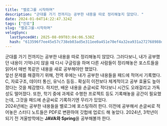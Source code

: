 ```yaml
---
title: "벨로그를 시작하며"
description: "군대를 가기 전까지는 공부한 내용을 따로 정리해놓지 않았다. "
date: 2024-01-04T14:22:47.324Z
tags: ["진로"]
slug: "벨로그를-시작하며"
velogSync:
  lastSyncedAt: 2025-08-09T03:04:06.538Z
  hash: "613596f7ee45e57c738eb03ad5e311ee0a451e70ef4a32ea931a272768988ddc"
---
```


군대를 가기 전까지는 공부한 내용을 따로 정리해놓지 않았다. 그러다보니, 내가 공부했던 내용이 기억나지 않을 때 다시 구글링을 하며 다른 사람들이 정리해놓은 포스트들을 읽어서 매번 똑같은 내용을 새로 공부해야만 했었다.<br>
앞선 문제를 해결하기 위해, 전역 후에는 내가 공부한 내용들을 패드에 적어서 기록했다. C, 자료구조, 데이터 통신, 유닉스 등등.. 확실히 이전보다 체계적이고 공부 효율도 높아졌다는 것을 체감했다. 하지만, 배운 내용을 손글씨로 적다보니 시간도 오래걸리고 가독성도 떨어졌다. 또한, 학기 중에 과제로 수행한 프로젝트 등도 기록해놓을 공간이 필요했는데, 그것을 패드에 손글씨로 기록하기엔 무리가 있었다.<br>
2024년에는 공부한 내용들을 벨로그에 포스팅하려 한다. 이전에 공부해서 손글씨로 적어놓은 스터디 노트들은 PDF로 변환하여 깃헙에 업로드 해 놓았다. 2024년, 3학년이 되기 전 겨울방학에는 **JAVA와 Spring**을 공부해볼까 한다.   